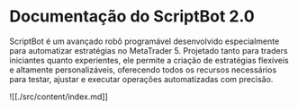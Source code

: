 # Documentação do ScriptBot 2.0

ScriptBot é um avançado robô programável desenvolvido especialmente para automatizar estratégias no MetaTrader 5. Projetado tanto para traders iniciantes quanto experientes, ele permite a criação de estratégias flexíveis e altamente personalizáveis, oferecendo todos os recursos necessários para testar, ajustar e executar operações automatizadas com precisão.

![[./src/content/index.md]]
